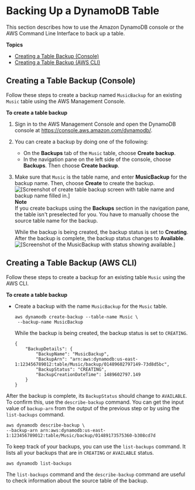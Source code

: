 # Backing Up a DynamoDB Table<a name="Backup.Tutorial"></a>

This section describes how to use the Amazon DynamoDB console or the AWS Command Line Interface to back up a table\.

**Topics**
+ [Creating a Table Backup \(Console\)](#backup_console)
+ [Creating a Table Backup \(AWS CLI\)](#backup_cli)

## Creating a Table Backup \(Console\)<a name="backup_console"></a>

Follow these steps to create a backup named `MusicBackup` for an existing `Music` table using the AWS Management Console\.

**To create a table backup**

1. Sign in to the AWS Management Console and open the DynamoDB console at [https://console\.aws\.amazon\.com/dynamodb/](https://console.aws.amazon.com/dynamodb/)\.

1. You can create a backup by doing one of the following:
   + On the **Backups** tab of the `Music` table, choose **Create backup**\.
   + In the navigation pane on the left side of the console, choose **Backups**\. Then choose **Create backup**\.

1. Make sure that `Music` is the table name, and enter **MusicBackup** for the backup name\. Then, choose **Create** to create the backup\.  
![\[Screenshot of create table backup screen with table name and backup name filled in.\]](http://docs.aws.amazon.com/amazondynamodb/latest/developerguide/images/confirm_createbackup.png)
**Note**  
If you create backups using the **Backups** section in the navigation pane, the table isn't preselected for you\. You have to manually choose the source table name for the backup\.

   While the backup is being created, the backup status is set to **Creating**\. After the backup is complete, the backup status changes to **Available**\.  
![\[Screenshot of the MusicBackup with status showing available.\]](http://docs.aws.amazon.com/amazondynamodb/latest/developerguide/images/confirm_backup.png)

## Creating a Table Backup \(AWS CLI\)<a name="backup_cli"></a>

Follow these steps to create a backup for an existing table `Music` using the AWS CLI\.

**To create a table backup**
+ Create a backup with the name `MusicBackup` for the `Music` table\.

  ```
  aws dynamodb create-backup --table-name Music \
   --backup-name MusicBackup
  ```

   While the backup is being created, the backup status is set to `CREATING`\.

  ```
  {
      "BackupDetails": {
          "BackupName": "MusicBackup", 
          "BackupArn": "arn:aws:dynamodb:us-east-1:123456789012:table/Music/backup/01489602797149-73d8d5bc", 
          "BackupStatus": "CREATING", 
          "BackupCreationDateTime": 1489602797.149
      }
  }
  ```

After the backup is complete, its `BackupStatus` should change to `AVAILABLE`\. To confirm this, use the `describe-backup` command\. You can get the input value of `backup-arn` from the output of the previous step or by using the `list-backups` command\.

```
aws dynamodb describe-backup \
--backup-arn arn:aws:dynamodb:us-east-1:123456789012:table/Music/backup/01489173575360-b308cd7d
```

 To keep track of your backups, you can use the `list-backups` command\. It lists all your backups that are in `CREATING` or `AVAILABLE` status\.

```
aws dynamodb list-backups
```

 The `list-backups` command and the `describe-backup` command are useful to check information about the source table of the backup\.